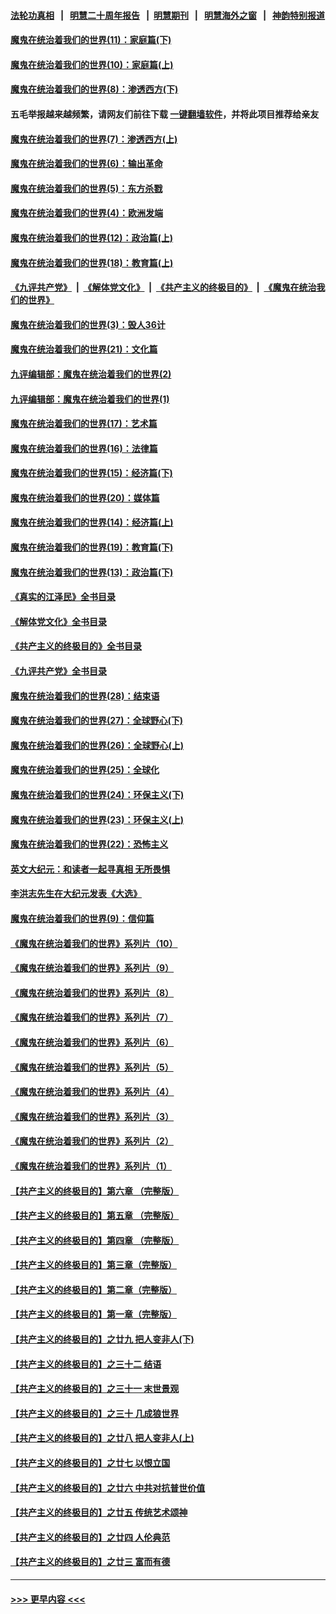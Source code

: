 #### [法轮功真相](https://github.com/gfw-breaker/truth/blob/master/README.md?t=0) &nbsp;&nbsp;|&nbsp;&nbsp; [明慧二十周年报告](https://github.com/gfw-breaker/mh-reports/blob/master/README.md?t=0) &nbsp;&nbsp;|&nbsp;&nbsp;[明慧期刊](https://github.com/gfw-breaker/mh-qikan) &nbsp;&nbsp;|&nbsp;&nbsp; [明慧海外之窗](https://github.com/gfw-breaker/mh-news/blob/master/README.md?t=0) &nbsp;&nbsp;|&nbsp;&nbsp; [神韵特别报道](https://github.com/gfw-breaker/mh-news/blob/master/shenyun.md?t=0)
#### [魔鬼在统治着我们的世界(11)：家庭篇(下)](../pages/nsc422/n10440961.md?t=12121901) 
#### [魔鬼在统治着我们的世界(10)：家庭篇(上)](../pages/nsc422/n10435448.md?t=12121901) 
#### [魔鬼在统治着我们的世界(8)：渗透西方(下)](../pages/nsc422/n10429603.md?t=12121901) 
#### 五毛举报越来越频繁，请网友们前往下载 [一键翻墙软件](https://github.com/gfw-breaker/ssr-accounts)，并将此项目推荐给亲友
#### [魔鬼在统治着我们的世界(7)：渗透西方(上)](../pages/nsc422/n10426013.md?t=12121901) 
#### [魔鬼在统治着我们的世界(6)：输出革命](../pages/nsc422/n10421536.md?t=12121901) 
#### [魔鬼在统治着我们的世界(5)：东方杀戮](../pages/nsc422/n10417707.md?t=12121901) 
#### [魔鬼在统治着我们的世界(4)：欧洲发端](../pages/nsc422/n10414890.md?t=12121901) 
#### [魔鬼在统治着我们的世界(12)：政治篇(上)](../pages/nsc422/n10444576.md?t=12121901) 
#### [魔鬼在统治着我们的世界(18)：教育篇(上)](../pages/nsc422/n10526970.md?t=12121901) 
#### [《九评共产党》](https://github.com/begood0513/9ping.md/blob/master/README.md) &nbsp;|&nbsp; [《解体党文化》](../../../../jtdwh.md/blob/master/README.md)  &nbsp;|&nbsp; [《共产主义的终极目的》](../../../../gczydzjmd.md/blob/master/README.md) &nbsp;|&nbsp; [《魔鬼在统治我们的世界》](../../../../mgztzwmdsj.md/blob/master/README.md) 
#### [魔鬼在统治着我们的世界(3)：毁人36计](../pages/nsc422/n10411583.md?t=12121901) 
#### [魔鬼在统治着我们的世界(21)：文化篇](../pages/nsc422/n10597706.md?t=12121901) 
#### [九评编辑部：魔鬼在统治着我们的世界(2)](../pages/nsc422/n10410036.md?t=12121901) 
#### [九评编辑部：魔鬼在统治着我们的世界(1)](../pages/nsc422/n10406825.md?t=12121901) 
#### [魔鬼在统治着我们的世界(17)：艺术篇](../pages/nsc422/n10499093.md?t=12121901) 
#### [魔鬼在统治着我们的世界(16)：法律篇](../pages/nsc422/n10485969.md?t=12121901) 
#### [魔鬼在统治着我们的世界(15)：经济篇(下)](../pages/nsc422/n10469975.md?t=12121901) 
#### [魔鬼在统治着我们的世界(20)：媒体篇](../pages/nsc422/n10586579.md?t=12121901) 
#### [魔鬼在统治着我们的世界(14)：经济篇(上)](../pages/nsc422/n10457370.md?t=12121901) 
#### [魔鬼在统治着我们的世界(19)：教育篇(下)](../pages/nsc422/n10564808.md?t=12121901) 
#### [魔鬼在统治着我们的世界(13)：政治篇(下)](../pages/nsc422/n10448270.md?t=12121901) 
#### [《真实的江泽民》全书目录](../pages/nsc422/n13721399.md?t=12121901) 
#### [《解体党文化》全书目录](../pages/nsc422/n13721157.md?t=12121901) 
#### [《共产主义的终极目的》全书目录](../pages/nsc422/n13721048.md?t=12121901) 
#### [《九评共产党》全书目录](../pages/nsc422/n13708085.md?t=12121901) 
#### [魔鬼在统治着我们的世界(28)：结束语](../pages/nsc422/n10936246.md?t=12121901) 
#### [魔鬼在统治着我们的世界(27)：全球野心(下)](../pages/nsc422/n10928319.md?t=12121901) 
#### [魔鬼在统治着我们的世界(26)：全球野心(上)](../pages/nsc422/n10900318.md?t=12121901) 
#### [魔鬼在统治着我们的世界(25)：全球化](../pages/nsc422/n10788205.md?t=12121901) 
#### [魔鬼在统治着我们的世界(24)：环保主义(下)](../pages/nsc422/n10695307.md?t=12121901) 
#### [魔鬼在统治着我们的世界(23)：环保主义(上)](../pages/nsc422/n10688613.md?t=12121901) 
#### [魔鬼在统治着我们的世界(22)：恐怖主义](../pages/nsc422/n10614727.md?t=12121901) 
#### [英文大纪元：和读者一起寻真相 无所畏惧](../pages/nsc422/n12542027.md?t=12121901) 
#### [李洪志先生在大纪元发表《大选》](../pages/nsc422/n12534746.md?t=12121901) 
#### [魔鬼在统治着我们的世界(9)：信仰篇](../pages/nsc422/n10432159.md?t=12121901) 
#### [《魔鬼在统治着我们的世界》系列片（10）](../pages/nsc422/n12292670.md?t=12121901) 
#### [《魔鬼在统治着我们的世界》系列片（9）](../pages/nsc422/n12290859.md?t=12121901) 
#### [《魔鬼在统治着我们的世界》系列片（8）](../pages/nsc422/n12287445.md?t=12121901) 
#### [《魔鬼在统治着我们的世界》系列片（7）](../pages/nsc422/n12283425.md?t=12121901) 
#### [《魔鬼在统治着我们的世界》系列片（6）](../pages/nsc422/n12282314.md?t=12121901) 
#### [《魔鬼在统治着我们的世界》系列片（5）](../pages/nsc422/n12281419.md?t=12121901) 
#### [《魔鬼在统治着我们的世界》系列片（4）](../pages/nsc422/n12274024.md?t=12121901) 
#### [《魔鬼在统治着我们的世界》系列片（3）](../pages/nsc422/n12271322.md?t=12121901) 
#### [《魔鬼在统治着我们的世界》系列片（2）](../pages/nsc422/n12269049.md?t=12121901) 
#### [《魔鬼在统治着我们的世界》系列片（1）](../pages/nsc422/n12267575.md?t=12121901) 
#### [【共产主义的终极目的】第六章 （完整版）](../pages/nsc422/n11428913.md?t=12121901) 
#### [【共产主义的终极目的】第五章 （完整版）](../pages/nsc422/n11428912.md?t=12121901) 
#### [【共产主义的终极目的】第四章 （完整版）](../pages/nsc422/n11428907.md?t=12121901) 
#### [【共产主义的终极目的】第三章（完整版）](../pages/nsc422/n11428848.md?t=12121901) 
#### [【共产主义的终极目的】第二章（完整版）](../pages/nsc422/n11428831.md?t=12121901) 
#### [【共产主义的终极目的】第一章（完整版）](../pages/nsc422/n11417651.md?t=12121901) 
#### [【共产主义的终极目的】之廿九 把人变非人(下)](../pages/nsc422/n11344140.md?t=12121901) 
#### [【共产主义的终极目的】之三十二 结语](../pages/nsc422/n11360535.md?t=12121901) 
#### [【共产主义的终极目的】之三十一 末世景观](../pages/nsc422/n11351129.md?t=12121901) 
#### [【共产主义的终极目的】之三十 几成狼世界](../pages/nsc422/n11348280.md?t=12121901) 
#### [【共产主义的终极目的】之廿八 把人变非人(上)](../pages/nsc422/n11340492.md?t=12121901) 
#### [【共产主义的终极目的】之廿七 以恨立国](../pages/nsc422/n11336944.md?t=12121901) 
#### [【共产主义的终极目的】之廿六 中共对抗普世价值](../pages/nsc422/n11324785.md?t=12121901) 
#### [【共产主义的终极目的】之廿五 传统艺术颂神](../pages/nsc422/n11296396.md?t=12121901) 
#### [【共产主义的终极目的】之廿四 人伦典范](../pages/nsc422/n11296397.md?t=12121901) 
#### [【共产主义的终极目的】之廿三 富而有德](../pages/nsc422/n11283598.md?t=12121901) 

----
#### [ >>> 更早内容 <<< ](../indexes/nsc422-earlier.md)
